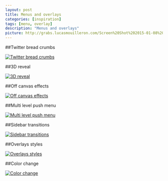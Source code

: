 ```yaml
---
layout: post
title: Menus and overlays
categories: [inspiration]
tags: [menu, overlay]
description: "Menus and overlays"
picture: http://grabs.lucasmouilleron.com/Screen%20Shot%202015-01-08%20at%2010.30.18.png
---
```


##Twitter bread crumbs

[![Twitter bread crumbs](http://grabs.lucasmouilleron.com/Screen%20Shot%202015-01-08%20at%2009.59.16.png)](https://dev.twitter.com/cards/overview)

##3D reveal

[![3D reveal](http://grabs.lucasmouilleron.com/Screen%20Shot%202015-01-08%20at%2012.27.49.png)](http://tympanus.net/Development/PerspectivePageViewNavigation/index.html) 

##Off canvas effects

[![Off canvas effects](http://grabs.lucasmouilleron.com/Screen%20Shot%202015-01-08%20at%2015.50.52.png)](http://tympanus.net/Development/OffCanvasMenuEffects/elastic.html) 

##Multi level push menu

[![Multi level push menu](http://grabs.lucasmouilleron.com/Screen%20Shot%202015-01-08%20at%2012.29.33.png)](http://tympanus.net/Development/MultiLevelPushMenu/index3.html)

##Sidebar transitions

[![Sidebar transitions](http://grabs.lucasmouilleron.com/Screen%20Shot%202015-01-08%20at%2012.34.11.png)](http://tympanus.net/Development/PerspectivePageViewNavigation/index.html) 

##Overlays styles

[![Overlays styles](http://grabs.lucasmouilleron.com/Screen%20Shot%202015-01-08%20at%2014.06.45.png)](http://tympanus.net/Development/FullscreenOverlayStyles/index8.html) 

##Color change

[![Color change](http://grabs.lucasmouilleron.com/Screen%20Shot%202015-01-08%20at%2015.32.25.png)](http://optimo.com/collection/chicago)